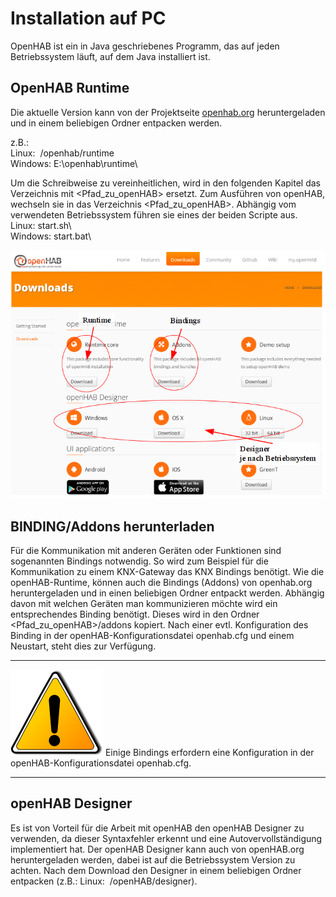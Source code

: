 Installation auf PC
===================

OpenHAB ist ein in Java geschriebenes Programm, das auf jeden
Betriebssystem läuft, auf dem Java installiert ist.

OpenHAB Runtime
---------------

Die aktuelle Version kann von der Projektseite [openhab.org](http://www.openhab.org)
heruntergeladen und in einem beliebigen Ordner entpacken werden.   

z.B.:   
Linux:  /openhab/runtime   
Windows: E:\\openhab\\runtime\\   

Um die Schreibweise zu vereinheitlichen, wird in den folgenden Kapitel
das Verzeichnis mit \<Pfad\_zu\_openHAB\> ersetzt. Zum Ausführen von
openHAB, wechseln sie in das Verzeichnis \<Pfad\_zu\_openHAB\>. Abhängig
vom verwendeten Betriebssystem führen sie eines der beiden Scripte aus.   
Linux: start.sh\   
Windows: start.bat\   

![Downloadseite von openHAB](images/openhab_Download.png "Downloadseite von openHAB")


BINDING/Addons herunterladen
----------------------------

Für die Kommunikation mit anderen Geräten oder Funktionen sind
sogenannten Bindings notwendig. So wird zum Beispiel für die
Kommunikation zu einem KNX-Gateway das KNX Bindings benötigt. Wie die
openHAB-Runtime, können auch die Bindings (Addons) von openhab.org
heruntergeladen und in einen beliebigen Ordner entpackt werden. Abhängig
davon mit welchen Geräten man kommunizieren möchte wird ein
entsprechendes Binding benötigt. Dieses wird in den Ordner
\<Pfad\_zu\_openHAB\>/addons kopiert. Nach einer evtl. Konfiguration des
Binding in der openHAB-Konfigurationsdatei openhab.cfg und einem
Neustart, steht dies zur Verfügung.

* * * * *
![Hinweis!](images/Warning.png "Hinweis! Konfiguration Bindings in der openhab.cfg")
Einige Bindings erfordern eine Konfiguration in der
openHAB-Konfigurationsdatei openhab.cfg.

* * * * *

openHAB Designer
----------------

Es ist von Vorteil für die Arbeit mit openHAB den openHAB Designer zu
verwenden, da dieser Syntaxfehler erkennt und eine Autovervollständigung
implementiert hat. Der openHAB Designer kann auch von openHAB.org
heruntergeladen werden, dabei ist auf die Betriebssystem Version zu
achten. Nach dem Download den Designer in einem beliebigen Ordner
entpacken (z.B.: Linux:  /openHAB/designer).

